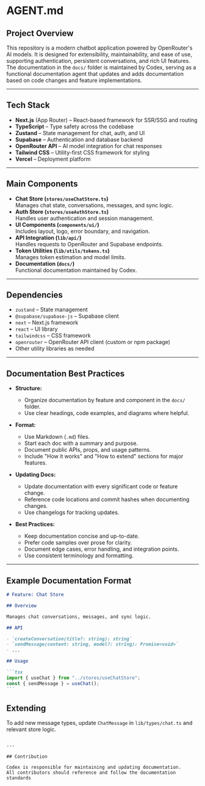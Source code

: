 # AGENT.md

## Project Overview

This repository is a modern chatbot application powered by OpenRouter's AI models. It is designed for extensibility, maintainability, and ease of use, supporting authentication, persistent conversations, and rich UI features. The documentation in the `docs/` folder is maintained by Codex, serving as a functional documentation agent that updates and adds documentation based on code changes and feature implementations.

---

## Tech Stack

- **Next.js** (App Router) – React-based framework for SSR/SSG and routing
- **TypeScript** – Type safety across the codebase
- **Zustand** – State management for chat, auth, and UI
- **Supabase** – Authentication and database backend
- **OpenRouter API** – AI model integration for chat responses
- **Tailwind CSS** – Utility-first CSS framework for styling
- **Vercel** – Deployment platform

---

## Main Components

- **Chat Store (`stores/useChatStore.ts`)**  
  Manages chat state, conversations, messages, and sync logic.
- **Auth Store (`stores/useAuthStore.ts`)**  
  Handles user authentication and session management.
- **UI Components (`components/ui/`)**  
  Includes layout, logo, error boundary, and navigation.
- **API Integration (`lib/api/`)**  
  Handles requests to OpenRouter and Supabase endpoints.
- **Token Utilities (`lib/utils/tokens.ts`)**  
  Manages token estimation and model limits.
- **Documentation (`docs/`)**  
  Functional documentation maintained by Codex.

---

## Dependencies

- `zustand` – State management
- `@supabase/supabase-js` – Supabase client
- `next` – Next.js framework
- `react` – UI library
- `tailwindcss` – CSS framework
- `openrouter` – OpenRouter API client (custom or npm package)
- Other utility libraries as needed

---

## Documentation Best Practices

- **Structure:**

  - Organize documentation by feature and component in the `docs/` folder.
  - Use clear headings, code examples, and diagrams where helpful.

- **Format:**

  - Use Markdown (`.md`) files.
  - Start each doc with a summary and purpose.
  - Document public APIs, props, and usage patterns.
  - Include "How it works" and "How to extend" sections for major features.

- **Updating Docs:**

  - Update documentation with every significant code or feature change.
  - Reference code locations and commit hashes when documenting changes.
  - Use changelogs for tracking updates.

- **Best Practices:**
  - Keep documentation concise and up-to-date.
  - Prefer code samples over prose for clarity.
  - Document edge cases, error handling, and integration points.
  - Use consistent terminology and formatting.

---

## Example Documentation Format

````markdown
# Feature: Chat Store

## Overview

Manages chat conversations, messages, and sync logic.

## API

- `createConversation(title?: string): string`
- `sendMessage(content: string, model?: string): Promise<void>`
- ...

## Usage

```tsx
import { useChat } from "../stores/useChatStore";
const { sendMessage } = useChat();
```
````

## Extending

To add new message types, update `ChatMessage` in `lib/types/chat.ts` and relevant store logic.

```

---

## Contribution

Codex is responsible for maintaining and updating documentation.
All contributors should reference and follow the documentation standards
```
